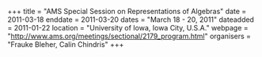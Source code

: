 +++
title = "AMS Special Session on Representations of Algebras"
date = 2011-03-18
enddate = 2011-03-20
dates = "March 18 - 20, 2011"
dateadded = 2011-01-22
location = "University of Iowa, Iowa City, U.S.A."
webpage = "http://www.ams.org/meetings/sectional/2179_program.html"
organisers = "Frauke Bleher, Calin Chindris"
+++
